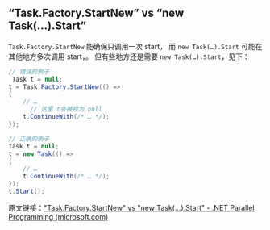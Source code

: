## “Task.Factory.StartNew” vs “new Task(…).Start”

`Task.Factory.StartNew` 能确保只调用一次 start，
而 `new Task(…).Start` 可能在其他地方多次调用 start，。
但有些地方还是需要 `new Task(…).Start`，见下：

```cs
// 错误的例子
 Task t = null;
t = Task.Factory.StartNew(() =>
{
    // …
      // 这里 t会被视为 null
    t.ContinueWith(/* … */);
});

// 正确的例子
Task t = null;
t = new Task(() =>
{
    // …
    t.ContinueWith(/* … */);
});
t.Start();
```

原文链接：["Task.Factory.StartNew" vs "new Task(...).Start" - .NET Parallel Programming (microsoft.com)](https://devblogs.microsoft.com/pfxteam/task-factory-startnew-vs-new-task-start/)
